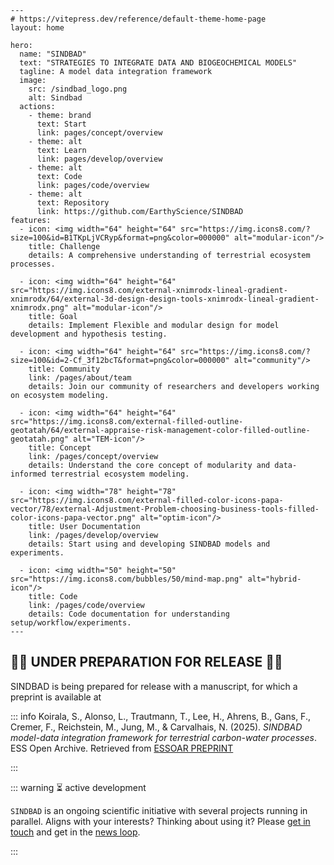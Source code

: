 ```@raw html
---
# https://vitepress.dev/reference/default-theme-home-page
layout: home

hero:
  name: "SINDBAD"
  text: "STRATEGIES TO INTEGRATE DATA AND BIOGEOCHEMICAL MODELS"
  tagline: A model data integration framework
  image:
    src: /sindbad_logo.png
    alt: Sindbad
  actions:
    - theme: brand
      text: Start
      link: pages/concept/overview
    - theme: alt
      text: Learn
      link: pages/develop/overview
    - theme: alt
      text: Code
      link: pages/code/overview
    - theme: alt
      text: Repository
      link: https://github.com/EarthyScience/SINDBAD
features:
  - icon: <img width="64" height="64" src="https://img.icons8.com/?size=100&id=B1TKpLjVCRyp&format=png&color=000000" alt="modular-icon"/>
    title: Challenge
    details: A comprehensive understanding of terrestrial ecosystem processes.

  - icon: <img width="64" height="64" src="https://img.icons8.com/external-xnimrodx-lineal-gradient-xnimrodx/64/external-3d-design-design-tools-xnimrodx-lineal-gradient-xnimrodx.png" alt="modular-icon"/>
    title: Goal
    details: Implement Flexible and modular design for model development and hypothesis testing.

  - icon: <img width="64" height="64" src="https://img.icons8.com/?size=100&id=2-Cf_3f12bcT&format=png&color=000000" alt="community"/>
    title: Community
    link: /pages/about/team
    details: Join our community of researchers and developers working on ecosystem modeling.

  - icon: <img width="64" height="64" src="https://img.icons8.com/external-filled-outline-geotatah/64/external-appraise-risk-management-color-filled-outline-geotatah.png" alt="TEM-icon"/>
    title: Concept
    link: /pages/concept/overview
    details: Understand the core concept of modularity and data-informed terrestrial ecosystem modeling.

  - icon: <img width="78" height="78" src="https://img.icons8.com/external-filled-color-icons-papa-vector/78/external-Adjustment-Problem-choosing-business-tools-filled-color-icons-papa-vector.png" alt="optim-icon"/>
    title: User Documentation
    link: /pages/develop/overview
    details: Start using and developing SINDBAD models and experiments.

  - icon: <img width="50" height="50" src="https://img.icons8.com/bubbles/50/mind-map.png" alt="hybrid-icon"/>
    title: Code
    link: /pages/code/overview
    details: Code documentation for understanding setup/workflow/experiments.
---
```


## 


## 🚧🚧 UNDER PREPARATION FOR RELEASE 🚧🚧

SINDBAD is being prepared for release with a manuscript, for which a preprint is available at

::: info
Koirala, S., Alonso, L., Trautmann, T., Lee, H., Ahrens, B., Gans, F., Cremer, F., Reichstein, M., Jung, M., & Carvalhais, N. (2025). *SINDBAD model-data integration framework for terrestrial carbon-water processes*. ESS Open Archive. Retrieved from [ESSOAR PREPRINT](https://essopenarchive.org/users/551954/articles/1271244-sindbad-model-data-integration-framework-for-terrestrial-carbon-water-processes?commit=b11e9fd48300913206ff3185355ec1fa039b20e3)

:::


::: warning ⏳ active development

`SINDBAD` is an ongoing scientific initiative with several projects running in parallel. Aligns with your interests? Thinking about using it? Please [get in touch](mailto:sindbad@bgc-jena.mpg.de) and get in the [news loop](https://mail.bgc-jena.mpg.de/mailman/listinfo/sindbad-news).

:::